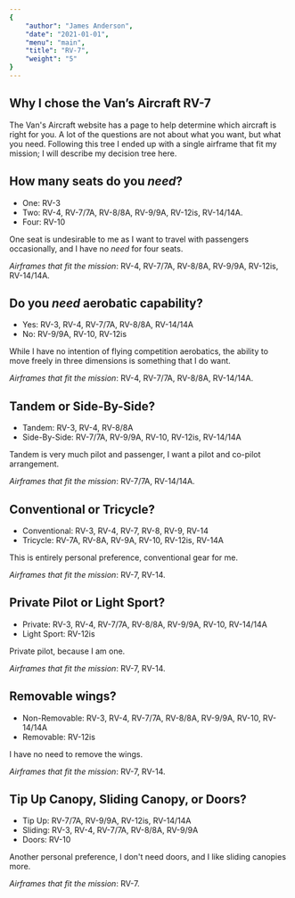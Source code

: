 ```yaml
---
{
	"author": "James Anderson",
	"date": "2021-01-01",
	"menu": "main",
	"title": "RV-7",
	"weight": "5"
}
---
```


## Why I chose the Van&rsquo;s Aircraft RV-7

The Van's Aircraft website has a page to help determine which aircraft is right
for you. A lot of the questions are not about what you want, but what you need.
Following this tree I ended up with a single airframe that fit my mission; I
will describe my decision tree here.

## How many seats do you _need_?

* One: RV-3
* Two: RV-4, RV-7/7A, RV-8/8A, RV-9/9A, RV-12is, RV-14/14A.
* Four: RV-10

One seat is undesirable to me as I want to travel with passengers occasionally,
and I have no _need_ for four seats.

_Airframes that fit the mission_: RV-4, RV-7/7A, RV-8/8A, RV-9/9A, RV-12is,
RV-14/14A.

## Do you _need_ aerobatic capability?

* Yes: RV-3, RV-4, RV-7/7A, RV-8/8A, RV-14/14A
* No: RV-9/9A, RV-10, RV-12is

While I have no intention of flying competition aerobatics, the ability to move
freely in three dimensions is something that I do want.

_Airframes that fit the mission_: RV-4, RV-7/7A, RV-8/8A, RV-14/14A.

## Tandem or Side-By-Side?

* Tandem: RV-3, RV-4, RV-8/8A
* Side-By-Side: RV-7/7A, RV-9/9A, RV-10, RV-12is, RV-14/14A

Tandem is very much pilot and passenger, I want a pilot and co-pilot
arrangement.

_Airframes that fit the mission_: RV-7/7A, RV-14/14A.

## Conventional or Tricycle?

* Conventional: RV-3, RV-4, RV-7, RV-8, RV-9, RV-14
* Tricycle: RV-7A, RV-8A, RV-9A, RV-10, RV-12is, RV-14A

This is entirely personal preference, conventional gear for me.

_Airframes that fit the mission_: RV-7, RV-14.

## Private Pilot or Light Sport?

* Private: RV-3, RV-4, RV-7/7A, RV-8/8A, RV-9/9A, RV-10, RV-14/14A
* Light Sport: RV-12is

Private pilot, because I am one.

_Airframes that fit the mission_: RV-7, RV-14.

## Removable wings?

* Non-Removable: RV-3, RV-4, RV-7/7A, RV-8/8A, RV-9/9A, RV-10, RV-14/14A
* Removable: RV-12is

I have no need to remove the wings.

_Airframes that fit the mission_: RV-7, RV-14.

## Tip Up Canopy, Sliding Canopy, or Doors?

* Tip Up: RV-7/7A, RV-9/9A, RV-12is, RV-14/14A
* Sliding: RV-3, RV-4, RV-7/7A, RV-8/8A, RV-9/9A
* Doors: RV-10

Another personal preference, I don't need doors, and I like sliding canopies
more.

_Airframes that fit the mission_: RV-7.

